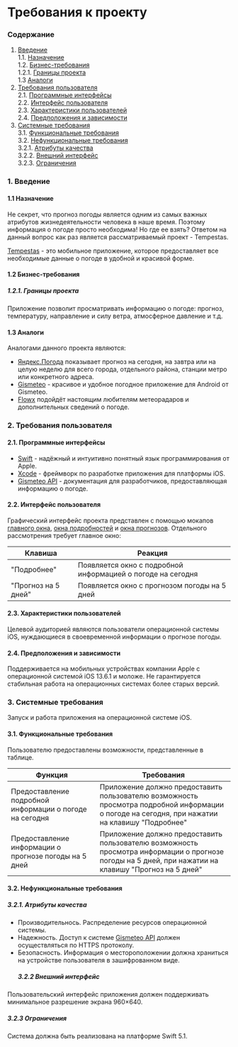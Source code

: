 # Требования к проекту
### Содержание
1. [Введение](#1) <br>
  1.1. [Назначение](#1.1) <br>
  1.2. [Бизнес-требования](#1.2) <br>
      1.2.1. [Границы проекта](#1.2.1) <br>
  1.3 [Аналоги](#1.3) <br>
2. [Требования пользователя](#2) <br>
  2.1. [Программные интерфейсы](#2.1) <br>
  2.2. [Интерфейс пользователя](#2.2) <br>
  2.3. [Характеристики пользователей](#2.3) <br>
  2.4. [Предположения и зависимости](#2.4) <br>
3. [Системные требования](#3.) <br>
  3.1. [Функциональные требования](#3.1) <br>
  3.2. [Нефункциональные требования](#3.2) <br>
     3.2.1. [Атрибуты качества](#3.2.1) <br>
     3.2.2. [Внешний интерфейс](#3.2.2) <br>
     3.2.3. [Ограничения](#3.2.3) <br>

### 1. Введение <a name="1"></a>
#### 1.1 Назначение <a name="1.1"></a>
Не секрет, что прогноз погоды является одним из самых важных атрибутов жизнедеятельности человека в наше время. Поэтому информация о погоде просто необходима! Но где ее взять? 
Ответом на данный вопрос как раз является рассматриваемый проект - Tempestas.
 
[Tempestas](https://github.com/vectordiman/TRITPO) - это мобильное приложение, которое предоставляет все необходимые данные о погоде в удобной и красивой форме.
#### 1.2 Бизнес-требования <a name="1.2"></a>
##### 1.2.1. Границы проекта <a name="1.2.1"></a>
Приложение позволит просматривать информацию о погоде: прогноз, температуру, направление и силу ветра, атмосферное давление и т.д.
#### 1.3 Аналоги <a name="1.3"></a>
Аналогами данного проекта являются:
* [Яндекс.Погода](https://play.google.com/store/apps/details?id=ru.yandex.weatherplugin&hl=ru) показывает прогноз на сегодня, на завтра или на целую неделю для всего города, отдельного района, станции метро или конкретного адреса.
* [Gismeteo](https://play.google.com/store/apps/details?id=ru.gismeteo.gismeteo&hl=ru) - красивое и удобное погодное приложение для Android от Gismeteo.
* [Flowx](https://play.google.com/store/apps/details?id=com.enzuredigital.weatherbomb&hl=ru) подойдёт настоящим любителям метеорадаров и дополнительных сведений о погоде.
### 2. Требования пользователя <a name="2"></a>
#### 2.1. Программные интерфейсы <a name="2.1"></a>
* [Swift](https://www.apple.com/ru/swift/) - надёжный и интуитивно понятный язык программирования от Apple.
* [Xcode](https://developer.apple.com/xcode/) - фреймворк по разработке приложения для платформы iOS.
* [Gismeteo API](https://www.gismeteo.ru/api/) -  документация для разработчиков, предоставляющая информацию о погоде.
#### 2.2. Интерфейс пользователя <a name="2.2"></a>
Графический интерфейс проекта представлен с помощью мокапов [главного окна](https://github.com/vectordiman/TRITPO/blob/master/documentation/mockups/main.png), [окна подробностей](https://github.com/vectordiman/TRITPO/blob/master/documentation/mockups/details.png) и [окна прогнозов](https://github.com/vectordiman/TRITPO/blob/master/documentation/mockups/5days.png).
Отдельного рассмотрения требует главное окно:

Клавиша | Реакция
--- | ---
"Подробнее" | Появляется окно с подробной информацией о погоде на сегодня
"Прогноз на 5 дней" | Появляется окно с прогнозом погоды на 5 дней

#### 2.3. Характеристики пользователей <a name="2.3"></a>
Целевой аудиторией являются пользователи операционной системы iOS, нуждающиеся в своевременной информации о прогнозе погоды.
#### 2.4. Предположения и зависимости <a name="2.4"></a>
Поддерживается на мобильных устройствах компании Apple c операционной системой iOS 13.6.1 и моложе. Не гарантируется стабильная работа на операционных системах более старых версий.
### 3. Системные требования <a name="3"></a>
Запуск и работа приложения на операционной системе iOS.
#### 3.1. Функциональные требования <a name="3.1"></a>
Пользователю предоставлены возможности, представленные в таблице.

Функция | Требования
--- | ---
Предоставление подробной информации о погоде на сегодня | Приложение должно предоставить пользователю возможность просмотра подробной информации о погоде на сегодня, при нажатии на клавишу "Подробнее"
Предоставление информации о прогнозе погоды на 5 дней | Приложение должно предоставить пользователю возможность просмотра информации о прогнозе погоды на 5 дней, при нажатии на клавишу "Прогноз на 5 дней"

#### 3.2. Нефункциональные требования <a name="3.2"></a>
  ##### 3.2.1. Атрибуты качества <a name="3.2.1"></a>
* Производительнось. Распределение ресурсов операционной системы.
* Надежность. Доступ к системе [Gismeteo API](https://www.gismeteo.ru/api/) должен осуществляться по HTTPS протоколу.
* Безопасность. Информация о местороположении должна храниться на устройстве пользователя в зашифрованном виде.
  ##### 3.2.2 Внешний интерфейс <a name="3.2.2"></a>
Пользовательский интерфейс приложения должен поддерживать минимальное разрешение экрана 960×640.
  ##### 3.2.3 Ограничения <a name="3.2.3"></a>
Система должна быть реализована на платформе Swift 5.1.

